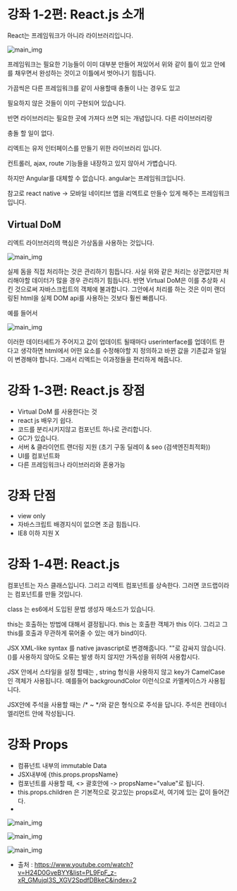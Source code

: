 # 강좌 1-2편: React.js 소개

React는 프레임워크가 아니라 라이브러리입니다.

![main_img](./img/main_img1.png)

프레임워크는 필요한 기능들이 이미 대부분 만들어 져있어서 위와 같이 틀이 있고
안에 를 채우면서 완성하는 것이고 이틀에서 벗어나기 힘듭니다.

가끔씩은 다른 프레임워크를 같이 사용할때 충돌이 나는 경우도 있고

필요하지 않은 것들이 이미 구현되어 있습니다.

반면 라이브러리는 필요한 곳에 가져다 쓰면 되는 개념입니다. 다른 라이브러리랑

충돌 할 일이 없다.

리엑트는 유저 인터페이스를 만들기 위한 라이브러리 입니다.

컨트롤러, ajax, route 기능들을 내장하고 있지 않아서 가볍습니다.


하지만 Angular를 대체할 수 없습니다. angular는 프레임워크입니다.

참고로 react native -> 모바일 네이티브 앱을 리엑트로 만들수 있게 해주는 프레임워크 입니다.


## Virtual DoM
리엑트 라이브러리의 핵심은 가상돔을 사용하는 것입니다. 

![main_img](./img/main_img2.png)

실제 돔을 직접 처리하는 것은 관리하기 힘듭니다. 사실 위와 같은 처리는 상관없지만
처리해야할 데이터가 많을 경우 관리하기 힘듭니다. 반면  Virtual DoM은 이를 추상화 시킨 것으로써 자바스크립트의 객체에 불과합니다. 그안에서 처리를 하는 것은
이미 랜더링된 html을 실제 DOM api를 사용하는 것보다 훨씬 빠릅니다.

예를 들어서

![main_img](./img/main_img3.png)

이러한 데이터세트가 주어지고 값이 업데이트 될때마다 userinterface를 업데이트 한다고 생각하면 html에서 어떤 요소를 수정해야할 지 정의하고 바뀐 값을 기존값과 일일이 변경해야 합니다. 그래서 리엑트는 이과정들을 편리하게 해줍니다. 




 # 강좌 1-3편: React.js 장점

   - Virtual DoM 를 사용한다는 것
   - react js 배우기 쉽다.
   - 코드를 분리시키지않고 컴포넌트 하나로 관리합니다.
   - GC가 있습니다.
   - 서버 & 클라이언트 랜더링 지원 (초기 구동 딜레이 & seo (검색엔진최적화))   
   - UI를 컴포넌트화                                                     
   - 다른 프레임워크나 라이브러리와 혼용가능
   
# 강좌 단점
   - view only
   - 자바스크립트 배경지식이 없으면 조금 힘듭니다.
   - IE8 이하 지원 X
   


# 강좌 1-4편: React.js

컴포넌트는 자스 클래스입니다. 그리고 리엑트 컴포넌트를 상속한다.
그러면 코드랩이라는 컴포넌트를 만들 것입니다.

class 는 es6에서 도입된 문법
생성자 매소드가 있습니다.

this는 호출하는 방법에 대해서 결정됩니다.
this 는 호출한 객체가 this 이다. 그리고 그 this를 호출과 무관하게 묶어줄 수 있는 애가 bind이다.

JSX
XML-like syntax 를 native javascript로 변경해줍니다.
""로 감싸지 않습니다.
()를 사용하지 않아도 오류는 발생 하지 않지만 가독성을 위하여 사용합시다.

JSX 안에서 스타일을 설정 할때는 , string 형식을 사용하지 않고 key가 CamelCase 인 객체가 사용됩니다.
예를들어 backgroundColor 이런식으로 카멜케이스가 사용됩니다.

JSX안에 주석을 사용할 때는 /* ~ */와 같은 형식으로 주석을 답니다.
주석은 컨테이너 엘리먼트 안에 작성됩니다.



# 강좌 Props
   - 컴퓨넌트 내부의 immutable Data
   - JSX내부에 {this.props.propsName}
   - 컴포넌트를 사용할 때, <> 괄호안에 -> propsName="value"로 됩니다.
   - this.props.children 은 기본적으로 갖고있는 props로서, <Cpnt>여기에 있는 값이 들어간다.</Cpnt>
   - 

![main_img](./img/main_img4.png)

![main_img](./img/main_img5.png)

![main_img](./img/main_img6.png)

- 출처 : https://www.youtube.com/watch?v=H24D0GveBYY&list=PL9FpF_z-xR_GMujql3S_XGV2SpdfDBkeC&index=2





